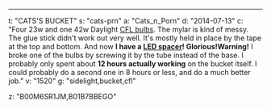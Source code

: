 ---
t: "CATS'S BUCKET"
s: "cats-prn"
a: "Cats_n_Porn"
d: "2014-07-13"
c: "Four 23w and one 42w Daylight <a href='http://www.amazon.com/s/?_encoding=UTF8&camp=1789&creative=390957&field-keywords=23w%20cfl&linkCode=ur2&rh=i%3Aaps%2Ck%3A23w%20cfl&tag=spacbuck-20&url=search-alias%3Daps&linkId=TOD5YZ7WINHSD7WK'>CFL bulbs</a>. The mylar is kind of messy. The glue stick didn't work out very well. It's mostly held in place by the tape at the top and bottom. And now <strong>I have a <a href='http://www.amazon.com/gp/product/B00BPIWY28/ref=as_li_ss_tl?ie=UTF8&camp=1789&creative=390957&creativeASIN=B00BPIWY28&linkCode=as2&tag=spacbuck-20'>LED spacer</a>! Glorious!</strong><strong>Warning!</strong> I broke one of the bulbs by screwing it by the tube instead of the base. I probably only spent about <strong>12 hours actually working</strong> on the bucket itself. I could probably do a second one in 8 hours or less, and do a much better job."
v: "1520"
g: "sidelight,bucket,cfl"

z: "B00M6SR1JM,B01B7BBEGO"
